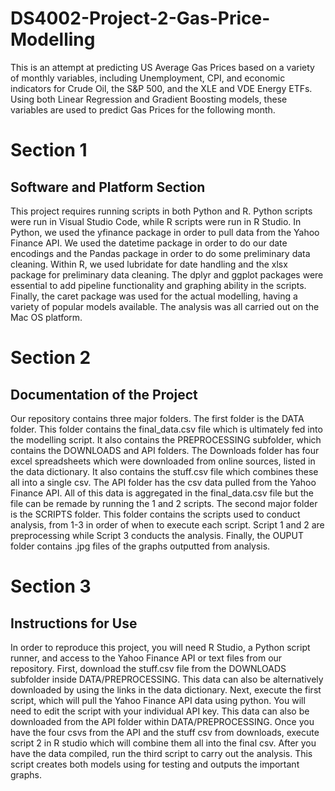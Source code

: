 # DS4002-Project-2-Gas-Price-Modelling

This is an attempt at predicting US Average Gas Prices based on a variety of monthly variables, including Unemployment, CPI, and economic indicators for Crude Oil, the S&P 500, and the XLE and VDE Energy ETFs. Using both Linear Regression and Gradient Boosting models, these variables are used to predict Gas Prices for the following month.

# Section 1
## Software and Platform Section
This project requires running scripts in both Python and R. Python scripts were run in Visual Studio Code, while R scripts were run in R Studio. In Python, we used the yfinance package in order to pull data from the Yahoo Finance API. We used the datetime package in order to do our date encodings and the Pandas package in order to do some preliminary data cleaning. Within R, we used lubridate for date handling and the xlsx package for preliminary data cleaning. The dplyr and ggplot packages were essential to add pipeline functionality and graphing ability in the scripts. Finally, the caret package was used for the actual modelling, having a variety of popular models available. The analysis was all carried out on the Mac OS platform.

# Section 2
## Documentation of the Project
Our repository contains three major folders. The first folder is the DATA folder. This folder contains the final_data.csv file which is ultimately fed into the modelling script. It also contains the PREPROCESSING subfolder, which contains the DOWNLOADS and API folders. The Downloads folder has four excel spreadsheets which were downloaded from online sources, listed in the data dictionary. It also contains the stuff.csv file which combines these all into a single csv. The API folder has the csv data pulled from the Yahoo Finance API. All of this data is aggregated in the final_data.csv file but the file can be remade by running the 1 and 2 scripts. The second major folder is the SCRIPTS folder. This folder contains the scripts used to conduct analysis, from 1-3 in order of when to execute each script. Script 1 and 2 are preprocessing while Script 3 conducts the analysis. Finally, the OUPUT folder contains .jpg files of the graphs outputted from analysis.

# Section 3
## Instructions for Use
In order to reproduce this project, you will need R Studio, a Python script runner, and access to the Yahoo Finance API or text files from our repository. First, download the stuff.csv file from the DOWNLOADS subfolder inside DATA/PREPROCESSING. This data can also be alternatively downloaded by using the links in the data dictionary. Next, execute the first script, which will pull the Yahoo Finance API data using python. You will need to edit the script with your individual API key. This data can also be downloaded from the API folder within DATA/PREPROCESSING. Once you have the four csvs from the API and the stuff csv from downloads, execute script 2 in R studio which will combine them all into the final csv. After you have the data compiled, run the third script to carry out the analysis. This script creates both models using for testing and outputs the important graphs.



